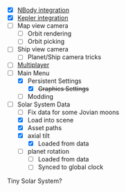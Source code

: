  - [x] [NBody integration](Physics/Integration.md)
 - [x] [Kepler integration](Physics/Kepler.md)
 - [ ] Map view camera
	 - [ ] Orbit rendering
	 - [ ] Orbit picking
 - [ ] Ship view camera
	 - [ ] Planet/Ship camera tricks
 - [ ] [Multiplayer](./Multiplayer/Frameworks.md)
 - [ ] Main Menu
	 - [x] Persistent Settings
		 - [x] ~~Graphics Settings~~
	 - [ ] Modding
 - [ ] Solar System Data
	 - [ ] Fix data for some Jovian moons
	 - [x] Load into scene
	 - [x] Asset paths
	 - [x] axial tilt
		 - [x] Loaded from data
	 - [ ] planet rotation
		 - [ ] Loaded from data
		 - [ ] Synced to global clock

Tiny Solar System?
